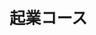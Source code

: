 ---
title: 起業コース
description: このコースでは、テック企業の製品とその周りの会社をどのように構築するかに焦点を当てています。
preview: courses.jpg
lastmod: 2023-09-06T04:28:53.384Z
totalHours: 0
order: 5
isComingSoon: true
---
